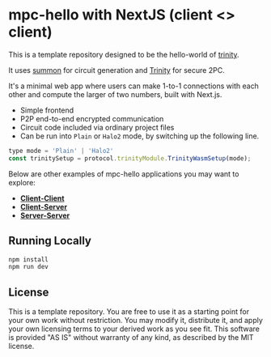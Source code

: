 # mpc-hello with NextJS (client <> client)

This is a template repository designed to be the hello-world of
[trinity](https://github.com/privacy-scaling-explorations/Trinity).

It uses [summon](https://github.com/voltrevo/summon) for circuit generation
and [Trinity](https://github.com/privacy-scaling-explorations/Trinity) for
secure 2PC.

It's a minimal web app where users can make 1-to-1 connections with each other
and compute the larger of two numbers, built with Next.js.

- Simple frontend
- P2P end-to-end encrypted communication
- Circuit code included via ordinary project files
- Can be run into `Plain` or `Halo2` mode, by switching up the following line.

```js
type mode = 'Plain' | 'Halo2'
const trinitySetup = protocol.trinityModule.TrinityWasmSetup(mode);
```

Below are other examples of mpc-hello applications you may want to explore:

- [**Client-Client**](../client-client)
- [**Client-Server**](../client-server)
- [**Server-Server**](../server-server)

## Running Locally

```sh
npm install
npm run dev
```

## License

This is a template repository. You are free to use it as a starting point for
your own work without restriction. You may modify it, distribute it, and apply
your own licensing terms to your derived work as you see fit. This software is
provided "AS IS" without warranty of any kind, as described by the MIT license.
